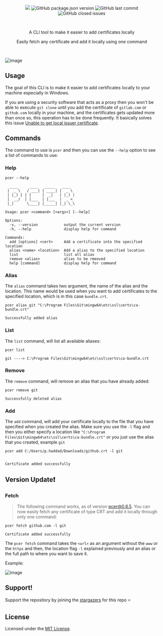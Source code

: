  <p align="center">
   <img  src="https://img.shields.io/badge/license-MIT-green">
<img alt="GitHub package.json version" src="https://img.shields.io/github/package-json/v/PeterHdd/pcer">
<img alt="GitHub last commit" src="https://img.shields.io/github/last-commit/PeterHdd/pcer">
<img alt="GitHub closed issues" src="https://img.shields.io/github/issues-closed/PeterHdd/pcer">
 </p>
 <br>
<p align="center">A CLI tool to make it easier to add certificates locally</p>
<p align="center"> Easily fetch any certificate and add it locally using one command </p>
<br>

![image](https://github.com/PeterHdd/pcer/assets/29070108/3f127245-94f2-4e6d-b596-9e80d25f833a)


## Usage

The goal of this CLI is to make it easier to add certificates locally to your machine especially in Windows. 

If you are using a security software that acts as a proxy then you won't be able to execute `git clone` until you add the certificate of `gitlab.com` or `github.com` locally in your machine, and the certificates gets updated more than once so, this operation has to be done frequently. It basically solves this issue [Unable to get local issuer certificate](https://stackoverflow.com/questions/36494336/npm-install-error-unable-to-get-local-issuer-certificate).


## Commands

The command to use is `pcer` and then you can use the `--help` option to see a list of commands to use:

### Help

```
pcer --help

  ____     ____   _____   ____
 |  _ \   / ___| | ____| |  _ \
 | |_) | | |     |  _|   | |_) |
 |  __/  | |___  | |___  |  _ <
 |_|      \____| |_____| |_| \_\

Usage: pcer <command> [<args>] [--help]

Options:
  -v, --version            output the current version
  -h, --help               display help for command

Commands:
  add [options] <cert>     Add a certificate into the specified location
  alias <name> <location>  Add a alias to the specified location
  list                     list all alias
  remove <alias>           alias to be rmeoved
  help [command]           display help for command
```

### Alias

The `alias` command takes two argument, the name of the alias and the location. This name would be used when you want to add certificates to the specified location, which is in this case `bundle.crt`.

```
pcer alias git "C:\Program Files\Git\mingw64\etc\ssl\certs\ca-bundle.crt"

Successfully added alias
```
### List

The `list` command, will list all available aliases:

```
pcer list

git ----> C:\Program Files\Git\mingw64\etc\ssl\certs\ca-bundle.crt
```

### Remove

The `remove` command, will remove an alias that you have already added:

```
pcer remove git

Successfully deleted alias
```


### Add

The `add` command, will add your certificate locally to the file that you have specified when you created the alias. Make sure you use the `-l` flag and then you either specify a location like `"C:\Program Files\Git\mingw64\etc\ssl\certs\ca-bundle.crt"` or you just use the alias that you created, example `git`

```
pcer add C:/Users/p.haddad/Downloads/github.crt -l git


Certificate added successfully
```

## Version Update❗

### Fetch

> The following command works, as of version pcer@0.6.5. You can now easily fetch any certificate of type CRT and add it locally through only one command:

```
pcer fetch github.com -l git

Certificate added successfully
```

The `pcer fetch` command takes the `<url>` as an argument without the `www` or the `https` and then, the location flag `-l` explained previously and an alias or the full path to where you want to save it.

Example:

![image](https://github.com/PeterHdd/pcer/assets/29070108/760b0f97-dd8e-40b9-9a22-372a350a212d)
 
## Support!

Support the repository by joining the [stargazers](https://github.com/PeterHdd/pcer/stargazers) for this repo ⭐

## License

Licensed under the [MIT License](https://github.com/PeterHdd/pcer/blob/main/LICENSE).
